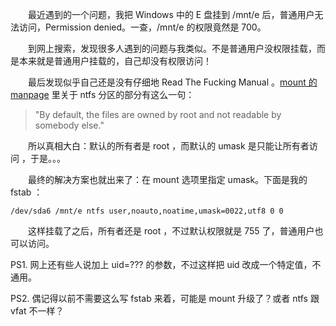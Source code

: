 　　最近遇到的一个问题，我把 Windows 中的 E 盘挂到 /mnt/e 后，普通用户无法访问，Permission denied。一查，/mnt/e 的权限竟然是 700。

　　到网上搜索，发现很多人遇到的问题与我类似。不是普通用户没权限挂载，而是本来就是普通用户挂载的，自己却没有权限访问！

　　最后发现似乎自己还是没有仔细地 Read The Fucking Manual 。[mount 的 manpage](http://linux.die.net/man/8/mount) 里关于 ntfs 分区的部分有这么一句：

> "By default, the files are owned by root and not readable by somebody else."

　　所以真相大白：默认的所有者是 root ，而默认的 umask 是只能让所有者访问 ，于是。。。

　　最终的解决方案也就出来了：在 mount 选项里指定 umask。下面是我的 fstab ：

```
/dev/sda6 /mnt/e ntfs user,noauto,noatime,umask=0022,utf8 0 0
```

　　这样挂载了之后，所有者还是 root ，不过默认权限就是 755 了，普通用户也可以访问。

PS1. 网上还有些人说加上 uid=??? 的参数，不过这样把 uid 改成一个特定值，不通用。

PS2. 偶记得以前不需要这么写 fstab 来着，可能是 mount 升级了？或者 ntfs 跟 vfat 不一样？
